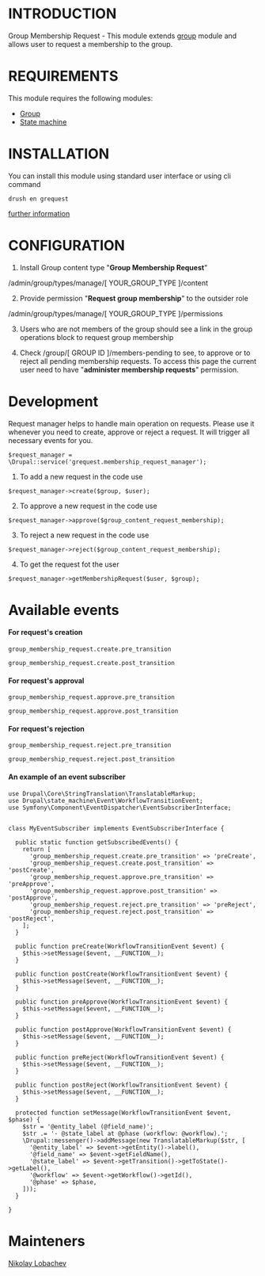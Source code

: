 # INTRODUCTION

Group Membership Request - This module extends [group](https://www.drupal.org/project/group) module and allows user to request a membership to the group.

# REQUIREMENTS

This module requires the following modules:

* [Group](https://www.drupal.org/project/group)
* [State machine](https://www.drupal.org/project/state_machine)

# INSTALLATION

You can install this module using standard user interface or using cli command

```
drush en grequest
```

[further information](https://www.drupal.org/node/1897420)

# CONFIGURATION

 1) Install Group content type "**Group Membership Request**"

/admin/group/types/manage/[ YOUR_GROUP_TYPE ]/content

 2) Provide permission "**Request group membership**" to the outsider role

/admin/group/types/manage/[ YOUR_GROUP_TYPE ]/permissions

 3) Users who are not members of the group should see a link in the
    group operations block to request group membership

 4) Check /group/[ GROUP ID ]/members-pending to see, to approve or
    to reject all pending membership requests. To access this page
    the current user need to have "**administer membership requests**"
    permission.


#  Development

Request manager helps to handle main operation on requests.
Please use it whenever you need to create, approve or reject a request.
It will trigger all necessary events for you.

```
$request_manager = \Drupal::service('grequest.membership_request_manager');
```

1) To add a new request in the code use
```
$request_manager->create($group, $user);
```

2) To approve a new request in the code use
```
$request_manager->approve($group_content_request_membership);
```

3) To reject a new request in the code use
```
$request_manager->reject($group_content_request_membership);
```

4) To get the request fot the user

```
$request_manager->getMembershipRequest($user, $group);
```

# Available events

#### For request's creation

```
group_membership_request.create.pre_transition

group_membership_request.create.post_transition
```

#### For request's approval

```
group_membership_request.approve.pre_transition

group_membership_request.approve.post_transition
```

#### For request's rejection

```
group_membership_request.reject.pre_transition

group_membership_request.reject.post_transition
```

#### An example of an event subscriber

```
use Drupal\Core\StringTranslation\TranslatableMarkup;
use Drupal\state_machine\Event\WorkflowTransitionEvent;
use Symfony\Component\EventDispatcher\EventSubscriberInterface;


class MyEventSubscriber implements EventSubscriberInterface {

  public static function getSubscribedEvents() {
    return [
      'group_membership_request.create.pre_transition' => 'preCreate',
      'group_membership_request.create.post_transition' => 'postCreate',
      'group_membership_request.approve.pre_transition' => 'preApprove',
      'group_membership_request.approve.post_transition' => 'postApprove',
      'group_membership_request.reject.pre_transition' => 'preReject',
      'group_membership_request.reject.post_transition' => 'postReject',
    ];
  }

  public function preCreate(WorkflowTransitionEvent $event) {
    $this->setMessage($event, __FUNCTION__);
  }

  public function postCreate(WorkflowTransitionEvent $event) {
    $this->setMessage($event, __FUNCTION__);
  }

  public function preApprove(WorkflowTransitionEvent $event) {
    $this->setMessage($event, __FUNCTION__);
  }

  public function postApprove(WorkflowTransitionEvent $event) {
    $this->setMessage($event, __FUNCTION__);
  }

  public function preReject(WorkflowTransitionEvent $event) {
    $this->setMessage($event, __FUNCTION__);
  }

  public function postReject(WorkflowTransitionEvent $event) {
    $this->setMessage($event, __FUNCTION__);
  }

  protected function setMessage(WorkflowTransitionEvent $event, $phase) {
    $str = '@entity_label (@field_name)';
    $str .= '- @state_label at @phase (workflow: @workflow).';
    \Drupal::messenger()->addMessage(new TranslatableMarkup($str, [
      '@entity_label' => $event->getEntity()->label(),
      '@field_name' => $event->getFieldName(),
      '@state_label' => $event->getTransition()->getToState()->getLabel(),
      '@workflow' => $event->getWorkflow()->getId(),
      '@phase' => $phase,
    ]));
  }

}

```

# Mainteners

[Nikolay Lobachev](https://www.drupal.org/u/lobsterr)
